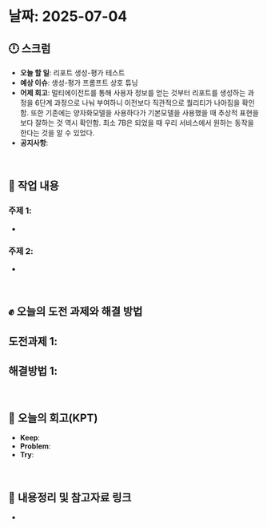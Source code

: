 # 날짜: 2025-07-04

## 🕛 스크럼
- **오늘 할 일**: 리포트 생성-평가 테스트
- **예상 이슈**: 생성-평가 프롬프트 상호 튜닝
- **어제 회고**: 멀티에이전트를 통해 사용자 정보를 얻는 것부터 리포트를 생성하는 과정을 6단계 과정으로 나눠 부여하니 이전보다 직관적으로 퀄리티가 나아짐을 확인함. 또한 기존에는 양자화모델을 사용하다가 기본모델을 사용했을 때 추상적 표현을 보다 잘하는 것 역시 확인함. 최소 7B은 되었을 때 우리 서비스에서 원하는 동작을 한다는 것을 알 수 있었다.
- **공지사항**: 

<br>

## 💼 작업 내용
### 주제 1: 
- 

### 주제 2: 
-

<br>

## ✊ 오늘의 도전 과제와 해결 방법
**도전과제 1**: 
- 

**해결방법 1**: 
- 

<br>

## 🤔 오늘의 회고(KPT)
- **Keep**: 
- **Problem**: 
- **Try**: 

<br>

## 🔗 내용정리 및 참고자료 링크
- 

